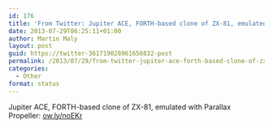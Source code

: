```yaml
---
id: 176
title: 'From Twitter: Jupiter ACE, FORTH-based clone of ZX-81, emulated&#8230;'
date: 2013-07-29T06:25:11+01:00
author: Martin Maly
layout: post
guid: https://twitter-361719028961656832-post
permalink: /2013/07/29/from-twitter-jupiter-ace-forth-based-clone-of-zx-81-emulated/
categories:
  - Other
format: status
---
```

Jupiter ACE, FORTH-based clone of ZX-81, emulated with Parallax Propeller: [ow.ly/noEKr](https://ow.ly/noEKr)